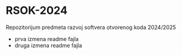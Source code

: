 # RSOK-2024
Repozitorijum predmeta razvoj softvera otvorenog koda 2024/2025
- prva izmena readme fajla
- druga izmena readme fajla
